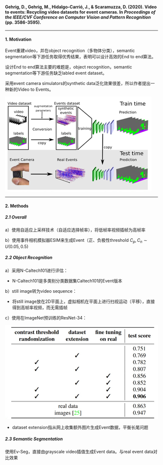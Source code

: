 #### Gehrig, D., Gehrig, M., Hidalgo-Carrió, J., & Scaramuzza, D. (2020). Video to events: Recycling video datasets for event cameras. In *Proceedings of the IEEE/CVF Conference on Computer Vision and Pattern Recognition* (pp. 3586-3595).



---

#### 1. Motivation

Event重建video，并在object recognition（多物体分类），semantic segmentation等下游任务取得优秀结果，表明可以设计高效的End to end算法。

设计End to end算法主要的难题是，object recognition，semantic segmentation等下游任务缺乏labled event dataset。

采用event camera simulators的synthetic data泛化效果很差，所以作者提出一种新的Video to Events。

<img src="2020 Video to Events.assets/image-20230917192315953.png" alt="image-20230917192315953" style="zoom:50%;" />



---

#### 2. Methods

##### 2.1 Overall

a）使用自适应上采样技术（自适应选择帧率），将低帧率视频插帧为高帧率

b）使用事件相机模拟器ESIM来生成Event（正、负极性threshold $C_{p},C_{n}\sim U(0.05,0.5)$ 



##### 2.2 Object Recognition

a）采用N-Caltech101进行评估：

 - N-Caltech101是多类别分类数据集Caltech101的Event版本

b）still image转为video sequence：

 - 将still image放在2D平面上，虚拟相机在平面上进行扫视运动（平移），直接得到高帧率视频，而无需插帧

c）使用在ImageNet预训练的ResNet-34：

<img src="2020 Video to Events.assets/image-20230917202030984.png" alt="image-20230917202030984" style="zoom:67%;" />

- dataset extension指从网上收集额外图片生成Event数据，平衡长尾问题



##### 2.3 Semantic Segmentation

使用Ev-Seg，直接由grayscale video插值生成Event data。与real event data对比效果





